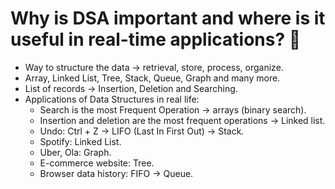 # Why is DSA important and where is it useful in real-time applications? 🚀

- Way to structure the data → retrieval, store, process, organize.
- Array, Linked List, Tree, Stack, Queue, Graph and many more.
- List of records → Insertion, Deletion and Searching.
- Applications of Data Structures in real life:
    - Search is the most Frequent Operation → arrays (binary search).
    - Insertion and deletion are the most frequent operations → Linked list.
    - Undo: Ctrl + Z → LIFO (Last In First Out) → Stack.
    - Spotify:  Linked List.
    - Uber, Ola: Graph.
    - E-commerce website: Tree.
    - Browser data history: FIFO → Queue.
